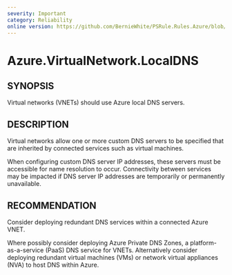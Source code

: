 ```yaml
---
severity: Important
category: Reliability
online version: https://github.com/BernieWhite/PSRule.Rules.Azure/blob/master/docs/rules/en-US/Azure.VirtualNetwork.LocalDNS.md
---
```


# Azure.VirtualNetwork.LocalDNS

## SYNOPSIS

Virtual networks (VNETs) should use Azure local DNS servers.

## DESCRIPTION

Virtual networks allow one or more custom DNS servers to be specified that are inherited by connected services such as virtual machines.

When configuring custom DNS server IP addresses, these servers must be accessible for name resolution to occur. Connectivity between services may be impacted if DNS server IP addresses are temporarily or permanently unavailable.

## RECOMMENDATION

Consider deploying redundant DNS services within a connected Azure VNET.

Where possibly consider deploying Azure Private DNS Zones, a platform-as-a-service (PaaS) DNS service for VNETs. Alternatively consider deploying redundant virtual machines (VMs) or network virtual appliances (NVA) to host DNS within Azure.
